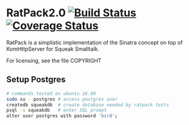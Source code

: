 # RatPack2.0 [![Build Status](https://travis-ci.org/hpi-swa-teaching/RatPack2.0.svg)](https://travis-ci.org/hpi-swa-teaching/RatPack2.0) [![Coverage Status](https://coveralls.io/repos/github/hpi-swa-teaching/RatPack2.0/badge.svg?branch=master)](https://coveralls.io/github/hpi-swa-teaching/RatPack2.0?branch=master)

RatPack is a simplistic implementation of the Sinatra concept on top
of KomHttpServer for Squeak Smalltalk.

For licensing, see the file COPYRIGHT

Setup Postgres
-----

```bash
# commands tested on ubuntu 16.04
sudo su - postgres # access postgres user
createdb squeakdb  # create database needed by ratpack tests
psql -s squeakdb   # enter SQL prompt
alter user postgres with password 'bird';
```
